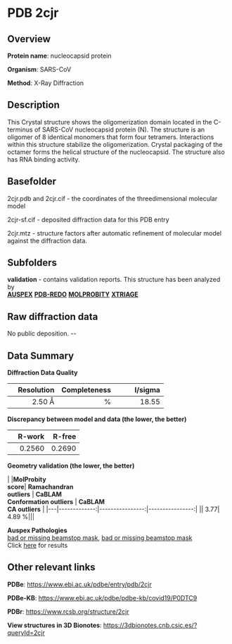 # PDB 2cjr

## Overview

**Protein name**: nucleocapsid protein

**Organism**: SARS-CoV

**Method**: X-Ray Diffraction

## Description

This Crystal structure shows the oligomerization domain located in the C-terminus of SARS-CoV nucleocapsid protein (N). The structure is an oligomer of 8 identical monomers that form four tetramers. Interactions within this structure stabilize the oligomerization. Crystal packaging of the octamer forms the helical structure of the nucleocapsid. The structure also has RNA binding activity.

## Basefolder

2cjr.pdb and 2cjr.cif - the coordinates of the threedimensional molecular model

2cjr-sf.cif - deposited diffraction data for this PDB entry

2cjr.mtz - structure factors after automatic refinement of molecular model against the diffraction data.

## Subfolders





**validation** - contains validation reports. This structure has been analyzed by <br>[**AUSPEX**](https://github.com/thorn-lab/coronavirus_structural_task_force/tree/master/pdb/nucleocapsid_protein/SARS-CoV/2cjr/validation/auspex) [**PDB-REDO**](https://github.com/thorn-lab/coronavirus_structural_task_force/tree/master/pdb/nucleocapsid_protein/SARS-CoV/2cjr/validation/pdb-redo) [**MOLPROBITY**](https://github.com/thorn-lab/coronavirus_structural_task_force/tree/master/pdb/nucleocapsid_protein/SARS-CoV/2cjr/validation/molprobity) [**XTRIAGE**](https://github.com/thorn-lab/coronavirus_structural_task_force/blob/master/pdb/nucleocapsid_protein/SARS-CoV/2cjr/validation/Xtriage_output.log)   



## Raw diffraction data

No public deposition. --<br> 

## Data Summary
**Diffraction Data Quality**

|   | Resolution | Completeness| I/sigma |
|---|-------------:|----------------:|--------------:|
|   |2.50 Å|      %|<img width=50/>18.55|

**Discrepancy between model and data (the lower, the better)**

|   | **R-work**| **R-free**   
|---|-------------:|----------------:|           
||  0.2560|  0.2690|

**Geometry validation (the lower, the better)**

|   |**MolProbity<br>score**| **Ramachandran<br>outliers** | **CaBLAM<br>Conformation outliers** | **CaBLAM<br>CA outliers** |
|---|-------------:|----------------:|----------------:|
||  3.77|  4.89 %|||

**Auspex Pathologies**<br> [bad or missing beamstop mask](https://www.auspex.de/pathol/#2), [bad or missing beamstop mask](https://www.auspex.de/pathol/#2)<br>Click [here](https://github.com/thorn-lab/coronavirus_structural_task_force/blob/master/pdb/nucleocapsid_protein/SARS-CoV/2cjr/validation/auspex/2cjr_auspex_comments.txt)  for results

 



## Other relevant links 
**PDBe**:  https://www.ebi.ac.uk/pdbe/entry/pdb/2cjr

**PDBe-KB**: https://www.ebi.ac.uk/pdbe/pdbe-kb/covid19/P0DTC9 
 
**PDBr**: https://www.rcsb.org/structure/2cjr 

**View structures in 3D Bionotes**: https://3dbionotes.cnb.csic.es/?queryId=2cjr

